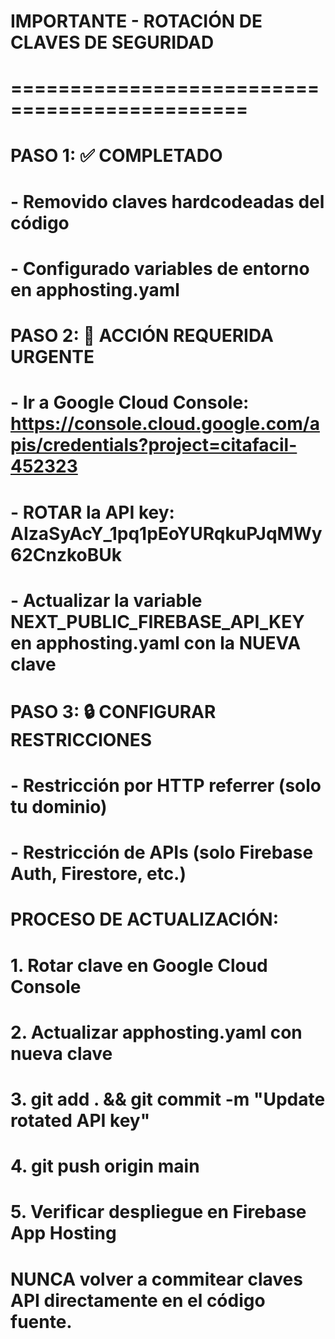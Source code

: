 # IMPORTANTE - ROTACIÓN DE CLAVES DE SEGURIDAD
# ==============================================
# 
# PASO 1: ✅ COMPLETADO
# - Removido claves hardcodeadas del código
# - Configurado variables de entorno en apphosting.yaml
# 
# PASO 2: 🚨 ACCIÓN REQUERIDA URGENTE
# - Ir a Google Cloud Console: https://console.cloud.google.com/apis/credentials?project=citafacil-452323
# - ROTAR la API key: AIzaSyAcY_1pq1pEoYURqkuPJqMWy62CnzkoBUk
# - Actualizar la variable NEXT_PUBLIC_FIREBASE_API_KEY en apphosting.yaml con la NUEVA clave
# 
# PASO 3: 🔒 CONFIGURAR RESTRICCIONES
# - Restricción por HTTP referrer (solo tu dominio)
# - Restricción de APIs (solo Firebase Auth, Firestore, etc.)
# 
# PROCESO DE ACTUALIZACIÓN:
# 1. Rotar clave en Google Cloud Console
# 2. Actualizar apphosting.yaml con nueva clave
# 3. git add . && git commit -m "Update rotated API key" 
# 4. git push origin main
# 5. Verificar despliegue en Firebase App Hosting
# 
# NUNCA volver a commitear claves API directamente en el código fuente.